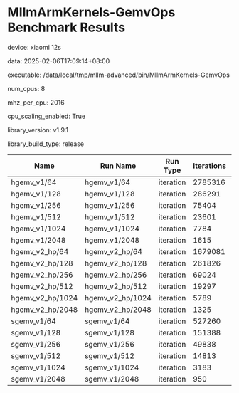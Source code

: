 # MllmArmKernels-GemvOps Benchmark Results

device: xiaomi 12s

data: 2025-02-06T17:09:14+08:00

executable: /data/local/tmp/mllm-advanced/bin/MllmArmKernels-GemvOps

num_cpus: 8

mhz_per_cpu: 2016

cpu_scaling_enabled: True

library_version: v1.9.1

library_build_type: release

| Name | Run Name | Run Type | Iterations | Real Time | CPU Time | Time Unit |
| --- | --- | --- | --- | --- | --- | --- |
| hgemv_v1/64 | hgemv_v1/64 | iteration | 2785316 | 252.62102181396017 | 251.41157233146976 | ns |
| hgemv_v1/128 | hgemv_v1/128 | iteration | 286291 | 2474.461264925776 | 2462.8719729226564 | ns |
| hgemv_v1/256 | hgemv_v1/256 | iteration | 75404 | 9443.684870795612 | 9395.333430587236 | ns |
| hgemv_v1/512 | hgemv_v1/512 | iteration | 23601 | 27671.066649497825 | 27533.338460234736 | ns |
| hgemv_v1/1024 | hgemv_v1/1024 | iteration | 7784 | 91354.50115657094 | 90917.05999486125 | ns |
| hgemv_v1/2048 | hgemv_v1/2048 | iteration | 1615 | 435127.4185794501 | 433045.5027863778 | ns |
| hgemv_v2_hp/64 | hgemv_v2_hp/64 | iteration | 1679081 | 419.00096660638354 | 416.8741496092207 | ns |
| hgemv_v2_hp/128 | hgemv_v2_hp/128 | iteration | 261826 | 2695.871972201784 | 2681.899979375617 | ns |
| hgemv_v2_hp/256 | hgemv_v2_hp/256 | iteration | 69024 | 10186.697597946451 | 10139.349747913786 | ns |
| hgemv_v2_hp/512 | hgemv_v2_hp/512 | iteration | 19297 | 36230.27273738594 | 36051.73990775771 | ns |
| hgemv_v2_hp/1024 | hgemv_v2_hp/1024 | iteration | 5789 | 118786.99550970952 | 118216.52254275348 | ns |
| hgemv_v2_hp/2048 | hgemv_v2_hp/2048 | iteration | 1325 | 526058.7660463983 | 523420.16981132055 | ns |
| sgemv_v1/64 | sgemv_v1/64 | iteration | 527260 | 1334.3852520530945 | 1327.7688009710578 | ns |
| sgemv_v1/128 | sgemv_v1/128 | iteration | 151388 | 4640.942961120401 | 4615.470063677436 | ns |
| sgemv_v1/256 | sgemv_v1/256 | iteration | 49838 | 14128.717665081202 | 14057.960371603986 | ns |
| sgemv_v1/512 | sgemv_v1/512 | iteration | 14813 | 47864.37237604604 | 47630.80820900557 | ns |
| sgemv_v1/1024 | sgemv_v1/1024 | iteration | 3183 | 220952.48853349476 | 219783.89161168702 | ns |
| sgemv_v1/2048 | sgemv_v1/2048 | iteration | 950 | 729285.0873598485 | 725409.9336842083 | ns |
